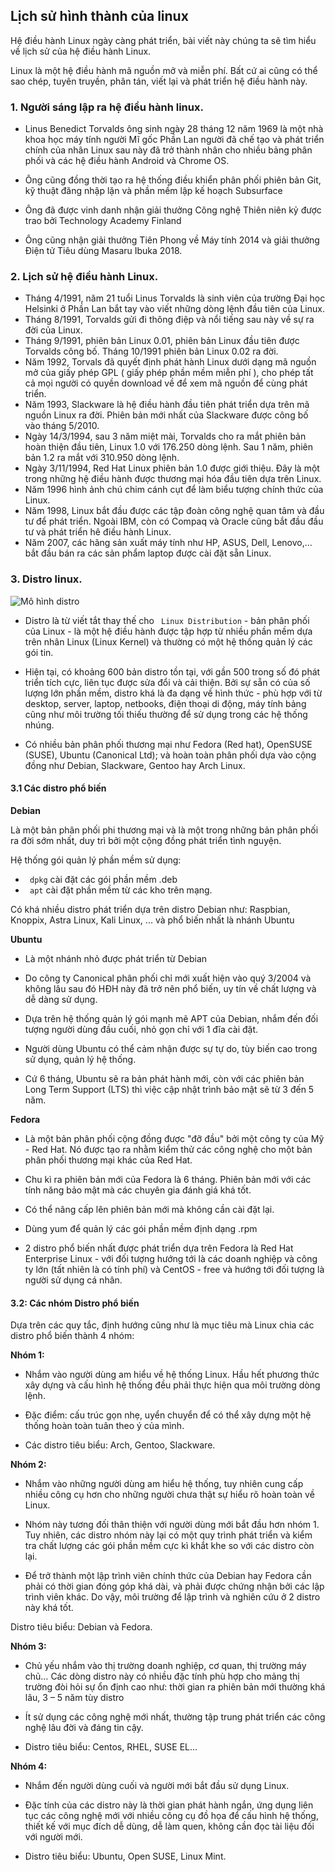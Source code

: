 ## Lịch sử hình thành của linux

Hệ điều hành Linux ngày càng phát triển, bài viết này chúng ta sẽ tìm hiểu về lịch sử của hệ điều hành Linux. 

Linux là một hệ điều hành mã nguồn mở và miễn phí. Bất cứ ai cũng có thể sao chép, tuyên truyền, phân tán, viết lại và phát triển hệ điều hành này.

### 1. Người sáng lập ra hệ điều hành linux. 
- Linus Benedict Torvalds ông sinh ngày 28 tháng 12 năm 1969 là một nhà khoa học máy tính người Mĩ gốc Phần Lan người đã chế tạo và phát triển chính của nhân Linux sau này đã trở thành nhân cho nhiều bảng phân phối và các hệ điều hành Android và Chrome OS.

- Ông cũng đồng thời tạo ra hệ thống điều khiển phân phối phiên bản Git, kỹ thuật đăng nhập lặn và phần mềm lập kế hoạch Subsurface

- Ông đã được vinh danh nhận giải thưởng Công nghệ Thiên niên kỷ được trao bởi Technology Academy Finland
- Ông cũng nhận giải thưởng Tiên Phong về Máy tính 2014 và giải thưởng Điện tử Tiêu dùng Masaru Ibuka 2018.

### 2. Lịch sử hệ điều hành Linux.
- Tháng 4/1991, năm 21 tuổi Linus Torvalds là sinh viên của trường Đại học Helsinki ở Phần Lan bắt tay vào viết những dòng lệnh đầu tiên của Linux.
- Tháng 8/1991, Torvalds gửi đi thông điệp và nổi tiếng sau này về sự ra đời của Linux.
- Tháng 9/1991, phiên bản Linux 0.01, phiên bản Linux đầu tiên được Torvalds công bố. Tháng 10/1991 phiên bản Linux 0.02 ra đời.
- Năm 1992, Torvals đã quyết định phát hành Linux dưới dạng mã nguồn mở của giấy phép GPL ( giấy phép phần mềm miễn phí ), cho phép tất cả mọi người có quyền download về để xem mã nguồn để cùng phát triển.
- Năm 1993, Slackware là hệ điều hành đầu tiên phát triển dựa trên mã nguồn Linux ra đời. Phiên bản mới nhất của Slackware được công bố vào tháng 5/2010.
- Ngày 14/3/1994, sau 3 năm miệt mài, Torvalds cho ra mắt phiên bản hoàn thiện đầu tiên, Linux 1.0 với 176.250 dòng lệnh. Sau 1 năm, phiên bản 1.2 ra mắt với 310.950 dòng lệnh.
- Ngày 3/11/1994, Red Hat Linux phiên bản 1.0 được giới thiệu. Đây là một trong những hệ điều hành được thương mại hóa đầu tiên dựa trên Linux.
- Năm 1996 hình ảnh chú chim cánh cụt để làm biểu tượng chính thức của Linux.
- Năm 1998, Linux bắt đầu được các tập đoàn công nghệ quan tâm và đầu tư để phát triển. Ngoài IBM, còn có Compaq và Oracle cũng bắt đầu đầu tư và phát triển hê điều hành Linux.
- Năm 2007, các hãng sản xuất máy tính như HP, ASUS, Dell, Lenovo,… bắt đầu bán ra các sản phẩm laptop được cài đặt sẵn Linux.

### 3. Distro linux.

![Mô hình distro](https://github.com/Duc-NA/PythonStudy/blob/main/Document/Document_Images/linux/distro-linux.png)


- Distro là từ viết tắt thay thế cho ` Linux Distribution`  - bản phân phối của Linux - là một hệ điều hành được tập hợp từ nhiều phần mềm dựa trên nhân Linux (Linux Kernel) và thường có một hệ thống quản lý các gói tin.

- Hiện tại, có khoảng 600 bản distro tồn tại, với gần 500 trong số đó phát triển tích cực, liên tục được sửa đổi và cải thiện. Bởi sự sẵn có của số lượng lớn phần mềm, distro khá là đa dạng về hình thức - phù hợp với từ desktop, server, laptop, netbooks, điện thoại di động, máy tính bảng cũng như môi trường tối thiếu thường để sử dụng trong các hệ thống nhúng.

- Có nhiều bản phân phối thương mại như Fedora (Red hat), OpenSUSE (SUSE), Ubuntu (Canonical Ltd); và hoàn toàn phân phối dựa vào cộng đồng như Debian, Slackware, Gentoo hay Arch Linux.

#### 3.1 Các distro phổ biến 

**Debian** 

Là một bản phân phối phi thương mại và là một trong những bản phân phối ra đời sớm nhất, duy trì bởi một cộng đồng phát triển tình nguyện.

Hệ thống gói quản lý phần mềm sử dụng:
- ` dpkg`  cài đặt các gói phần mềm .deb
- ` apt` cài đặt phần mềm từ các kho trên mạng.

Có khá nhiều distro phát triển dựa trên distro Debian như: Raspbian, Knoppix, Astra Linux, Kali Linux, ... và phổ biến nhất là nhánh Ubuntu

**Ubuntu**

- Là một nhánh nhỏ được phát triển từ Debian

- Do công ty Canonical phân phối chỉ mới xuất hiện vào quý 3/2004 và không lâu sau đó HĐH này đã trở nên phổ biến, uy tín về chất lượng và dễ dàng sử dụng.

- Dựa trên hệ thống quản lý gói mạnh mẽ APT của Debian, nhắm đến đối tượng người dùng đầu cuối, nhỏ gọn chỉ với 1 đĩa cài đặt.

- Người dùng Ubuntu có thể cảm nhận được sự tự do, tùy biến cao trong sử dụng, quản lý hệ thống.

- Cứ 6 tháng, Ubuntu sẽ ra bản phát hành mới, còn với các phiên bản Long Term Support (LTS) thì việc cập nhật trình bảo mật sẽ từ 3 đến 5 năm.

**Fedora**
- Là một bản phân phối cộng đồng được "đỡ đầu" bởi một công ty của Mỹ - Red Hat. Nó được tạo ra nhằm kiểm thử các công nghệ cho một bản phân phối thương mại khác của Red Hat.

- Chu kì ra phiên bản mới của Fedora là 6 tháng. Phiên bản mới với các tính năng bảo mật mà các chuyên gia đánh giá khá tốt.
- Có thể nâng cấp lên phiên bản mới mà không cần cài đặt lại.
- Dùng yum để quản lý các gói phần mềm định dạng .rpm
- 2 distro phổ biến nhất được phát triển dựa trên Fedora là Red Hat Enterprise Linux - với đối tượng hướng tới là các doanh nghiệp và công ty lớn (tất nhiên là có tính phí) và CentOS - free và hướng tới đối tượng là người sử dụng cá nhân.

#### 3.2: Các nhóm Distro phổ biến
Dựa trên các quy tắc, định hướng cũng như là mục tiêu mà Linux chia các distro phổ biến thành 4 nhóm:

**Nhóm 1:**

- Nhắm vào người dùng am hiểu về hệ thống Linux. Hầu hết phương thức xây dựng và cấu hình hệ thống đều phải thực hiện qua môi trường dòng lệnh.

- Đặc điểm: cấu trúc gọn nhẹ, uyển chuyển để có thể xây dựng một hệ thống hoàn toàn tuân theo ý của mình.

- Các distro tiêu biểu: Arch, Gentoo, Slackware.

**Nhóm 2:**

- Nhắm vào những người dùng am hiểu hệ thống, tuy nhiên cung cấp nhiều công cụ hơn cho những người chưa thật sự hiểu rõ hoàn toàn về Linux.

- Nhóm này tương đối thân thiện với người dùng mới bắt đầu hơn nhóm 1. Tuy nhiên, các distro nhóm này lại có một quy trình phát triển và kiểm tra chất lượng các gói phần mềm cực kì khắt khe so với các distro còn lại.

- Để trở thành một lập trình viên chính thức của Debian hay Fedora cần phải có thời gian đóng góp khá dài, và phải được chứng nhận bởi các lập trình viên khác. Do vậy, môi trường để lập trình và nghiên cứu ở 2 distro này khá tốt.

Distro tiêu biểu: Debian và Fedora.

**Nhóm 3:**

- Chủ yếu nhắm vào thị trường doanh nghiệp, cơ quan, thị trường máy chủ… Các dòng distro này có nhiều đặc tính phù hợp cho mảng thị trường đòi hỏi sự ổn định cao như: thời gian ra phiên bản mới thường khá lâu, 3 – 5 năm tùy distro

- Ít sử dụng các công nghệ mới nhất, thường tập trung phát triển các công nghệ lâu đời và đáng tin cậy.

- Distro tiêu biểu: Centos, RHEL, SUSE EL...

**Nhóm 4:**

- Nhắm đến người dùng cuối và người mới bắt đầu sử dụng Linux.

- Đặc tính của các distro này là thời gian phát hành ngắn, ứng dụng liên tục các công nghệ mới với nhiều công cụ đồ họa để cấu hình hệ thống, thiết kế với mục đích dễ dùng, dễ làm quen, không cần đọc tài liệu đối với người mới.

- Distro tiêu biểu: Ubuntu, Open SUSE, Linux Mint.